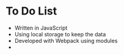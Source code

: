 # To Do List

- Written in JavaScript
- Using local storage to keep the data
- Developed with Webpack using modules
- 
